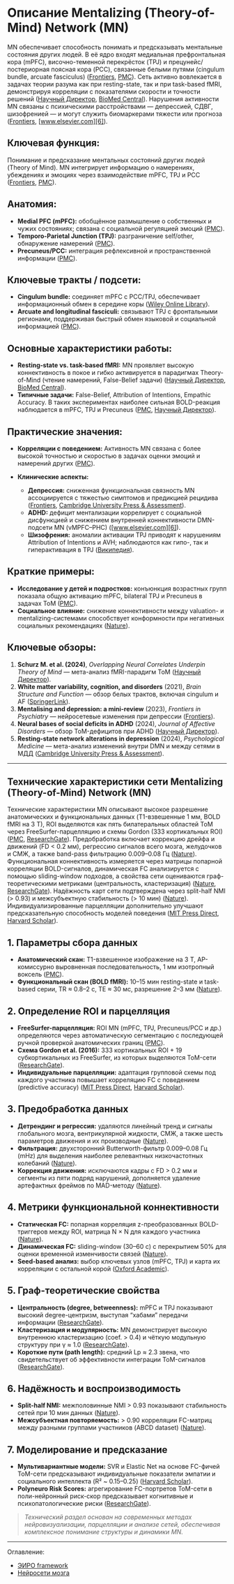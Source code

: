 # Описание Mentalizing (Theory-of-Mind) Network (MN) 

MN обеспечивает способность понимать и предсказывать ментальные состояния других людей. В её ядро входят медиальная префронтальная кора (mPFC), височно-теменной перекрёсток (TPJ) и прецунейс/постериорная поясная кора (PCC), связанные белыми путями (cingulum bundle, arcuate fasciculus) ([Frontiers][1], [PMC][2]). Сеть активно вовлекается в задачах теории разума как при resting-state, так и при task-based fMRI, демонстрируя корреляции с показателями скорости и точности решений ([Научный Директор][3], [BioMed Central][4]). Нарушения активности MN связаны с психическими расстройствами — депрессией, СДВГ, шизофренией — и могут служить биомаркерами тяжести или прогноза ([Frontiers][5], [www.elsevier.com][6]).

## **Ключевая функция:**

Понимание и предсказание ментальных состояний других людей (Theory of Mind). MN интегрирует информацию о намерениях, убеждениях и эмоциях через взаимодействие mPFC, TPJ и PCC ([Frontiers][1], [PMC][2]).

## **Анатомия:**

* **Medial PFC (mPFC):** обобщённое размышление о собственных и чужих состояниях; связана с социальной регуляцией эмоций ([PMC][2]).
* **Temporo-Parietal Junction (TPJ):** разграничение self/other, обнаружение намерений ([PMC][2]).
* **Precuneus/PCC:** интеграция рефлексивной и пространственной информации ([PMC][2]).

## **Ключевые тракты / подсети:**

* **Cingulum bundle:** соединяет mPFC с PCC/TPJ, обеспечивает информационный обмен в середине коры ([Wiley Online Library][7]).
* **Arcuate and longitudinal fasciculi:** связывают TPJ с фронтальными регионами, поддерживая быстрый обмен языковой и социальной информацией ([PMC][8]).

## **Основные характеристики работы:**

* **Resting‐state vs. task-based fMRI:** MN проявляет высокую коннективность в покое и гибко активируется в парадигмах Theory-of-Mind (чтение намерений, False-Belief задачи) ([Научный Директор][3], [BioMed Central][4]).
* **Типичные задачи:** False-Belief, Attribution of Intentions, Empathic Accuracy. В таких экспериментах наиболее сильная BOLD-реакция наблюдается в mPFC, TPJ и Precuneus ([PMC][2], [Научный Директор][3]).

## **Практические значения:**

* **Корреляции с поведением:** Активность MN связана с более высокой точностью и скоростью в задачах оценки эмоций и намерений других ([PMC][2]).
* **Клинические аспекты:**

  * **Депрессия:** сниженная функциональная связность MN ассоциируется с тяжестью симптомов и предикцией рецидива ([Frontiers][5], [Cambridge University Press & Assessment][9]).
  * **ADHD:** дефицит ментализации коррелирует с социальной дисфункцией и снижением внутренней коннективности DMN-подсети MN (vMPFC–PHC) ([www.elsevier.com][6]).
  * **Шизофрения:** аномалии активации TPJ приводят к нарушениям Attribution of Intentions и AVH; наблюдаются как гипо-, так и гиперактивация в TPJ ([Википедия][10]).

## **Краткие примеры:**

* **Исследование у детей и подростков:** конъюнкция возрастных групп показала общую активацию mPFC, bilateral TPJ и Precuneus в задачах ToM ([PMC][2]).
* **Социальное влияние:** снижение коннективности между valuation- и mentalizing-системами способствует конформности при негативных социальных рекомендациях ([Nature][11]).

## **Ключевые обзоры:**

1. **Schurz M. et al. (2024)**, *Overlapping Neural Correlates Underpin Theory of Mind* — мета-анализ fMRI-парадигм ToM ([Научный Директор][3]).
2. **White matter variability, cognition, and disorders** (2021), *Brain Structure and Function* — обзор белых трактов, включая cingulum и AF ([SpringerLink][12]).
3. **Mentalising and depression: a mini-review** (2023), *Frontiers in Psychiatry* — нейросетевые изменения при депрессии ([Frontiers][5]).
4. **Neural bases of social deficits in ADHD** (2024), *Journal of Affective Disorders* — обзор ToM-дефицитов при ADHD ([Научный Директор][13]).
5. **Resting-state network alterations in depression** (2024), *Psychological Medicine* — мета-анализ изменений внутри DMN и между сетями в МДД ([Cambridge University Press & Assessment][9]).


[1]: https://www.frontiersin.org/journals/neurology/articles/10.3389/fneur.2021.712532/full "Where We Mentalize: Main Cortical Areas Involved in Mentalization"
[2]: https://pmc.ncbi.nlm.nih.gov/articles/PMC8972312/ "Early and late neural correlates of mentalizing: ALE meta-analyses ..."
[3]: https://www.sciencedirect.com/science/article/pii/S0028393224001192 "Overlapping neural correlates underpin theory of mind and semantic ..."
[4]: https://molecularautism.biomedcentral.com/articles/10.1186/s13229-024-00615-3 "Task-based functional neural correlates of social cognition across ..."
[5]: https://www.frontiersin.org/journals/psychiatry/articles/10.3389/fpsyt.2023.1116306/full "Mentalising and depression: a mini-review on behavior, neural ..."
[6]: https://www.elsevier.es/en-revista-international-journal-clinical-health-psychology-355-articulo-default-mode-network-connectivity-social-S1697260023000297 "Default mode network connectivity and social dysfunction in children ..."
[7]: https://onlinelibrary.wiley.com/doi/10.1111/ejn.70082?af=R "Resting‐State Functional Interactions Between the Action ..."
[8]: https://pmc.ncbi.nlm.nih.gov/articles/PMC8862285/ "White matter association tracts underlying language and theory of ..."
[9]: https://www.cambridge.org/core/journals/psychological-medicine/article/restingstate-network-alterations-in-depression-a-comprehensive-metaanalysis-of-functional-connectivity/34F379BA20C2C07AE27DC1E6FCA25F1F "Resting-state network alterations in depression: a comprehensive ..."
[10]: https://en.wikipedia.org/wiki/Temporoparietal_junction "Temporoparietal junction"
[11]: https://www.nature.com/articles/s41598-021-90420-2 "Activity in the brain's valuation and mentalizing networks is ... - Nature"
[12]: https://link.springer.com/article/10.1007/s00429-021-02382-w "White matter variability, cognition, and disorders: a systematic review"
[13]: https://www.sciencedirect.com/science/article/pii/S0361923024001448 "Neural bases of social deficits in ADHD: A systematic review. Does ..."


---


## Технические характеристики сети Mentalizing (Theory-of-Mind) Network (MN) 

Технические характеристики MN описывают высокое разрешение анатомических и функциональных данных (T1-взвешенные 1 мм, BOLD fMRI на 3 Т), ROI выделяются как пять билатеральных областей ToM через FreeSurfer-парцелляцию и схемы Gordon (333 кортикальных ROI) ([PMC][14], [ResearchGate][15]). Предобработка включает коррекцию дрейфа и движений (FD < 0.2 мм), регрессию сигналов всего мозга, желудочков и СМЖ, а также band-pass фильтрацию 0.009–0.08 Гц ([Nature][16]). Функциональная коннективность измеряется через матрицы попарной корреляции BOLD-сигналов, динамическая FC анализируется с помощью sliding-window подходов, а свойства сети оцениваются граф-теоретическими метриками (центральность, кластеризация) ([Nature][16], [ResearchGate][15]). Надёжность карт сети подтверждена через split-half NMI (> 0.93) и межсубъектную стабильность (> 10 мин) ([Nature][16]). Индивидуализированные парцелляции дополнительно улучшают предсказательную способность моделей поведения ([MIT Press Direct][17], [Harvard Scholar][18]).

## **1. Параметры сбора данных**

* **Анатомический скан:** T1-взвешенное изображение на 3 Т, AP-комиссурно выровненная последовательность, 1 мм изотропный воксель ([PMC][14]).
* **Функциональный скан (BOLD fMRI):** 10–15 мин resting-state и task-based серии, TR ≈ 0.8–2 с, TE ≈ 30 мс, разрешение 2–3 мм ([Nature][16]).

## **2. Определение ROI и парцелляция**

* **FreeSurfer-парцелляция:** ROI MN (mPFC, TPJ, Precuneus/PCC и др.) определяются через автоматическую сегментацию с последующей ручной проверкой анатомических границ ([PMC][14]).
* **Схема Gordon et al. (2016):** 333 кортикальных ROI + 19 субкортикальных из FreeSurfer, из которых выделяются ToM-сети ([ResearchGate][15]).
* **Индивидуальные парцелляции:** адаптация групповой схемы под каждого участника повышает корреляцию FC с поведением (predictive accuracy) ([MIT Press Direct][17], [Harvard Scholar][18]).

## **3. Предобработка данных**

* **Детрендинг и регрессия:** удаляются линейный тренд и сигналы глобального мозга, вентрикулярной жидкости, СМЖ, а также шесть параметров движения и их производные ([Nature][16]).
* **Фильтрация:** двухсторонний Butterworth-фильтр 0.009–0.08 Гц (mHz) для выделения наиболее релевантных низкочастотных колебаний ([Nature][16]).
* **Коррекция движения:** исключаются кадры с FD > 0.2 мм и сегменты из пяти подряд нарушений, дополняется удаление артефактных фреймов по MAD-методу ([Nature][16]).

## **4. Метрики функциональной коннективности**

* **Статическая FC:** попарная корреляция z-преобразованных BOLD-триггеров между ROI, матрица N × N для каждого участника ([Nature][16]).
* **Динамическая FC:** sliding-window (30–60 с) с перекрытием 50% для оценки временной изменчивости связей ([Nature][16]).
* **Seed-based анализ:** выбор ключевых узлов (mPFC, TPJ) и карта их корреляции с остальной корой ([Oxford Academic][19]).

## **5. Граф-теоретические свойства**

* **Центральность (degree, betweenness):** mPFC и TPJ показывают высокий degree-центризм, выступая “хабами” передачи информации ([ResearchGate][15]).
* **Кластеризация и модулярность:** MN демонстрирует высокую внутреннюю кластеризацию (coef. > 0.4) и чёткую модульную структуру при γ ≈ 1.0 ([ResearchGate][15]).
* **Короткие пути (path length):** средний Lp ≈ 2.3 звена, что свидетельствует об эффективности интеграции ToM-сигналов ([ResearchGate][15]).

## **6. Надёжность и воспроизводимость**

* **Split-half NMI:** межполовинные NMI > 0.93 показывают стабильность сетей при 10 мин данных ([Nature][16]).
* **Межсубъектная повторяемость:** > 0.90 корреляции FC-матриц между разными группами участников (ABCD dataset) ([Nature][16]).

## **7. Моделирование и предсказание**

* **Мультивариантные модели:** SVR и Elastic Net на основе FC-фичей ToM-сети предсказывают индивидуальные показатели эмпатии и социального интеллекта (R² \~ 0.15–0.25) ([Harvard Scholar][18]).
* **Polyneuro Risk Scores:** агрегирование FC-портретов ToM-сети в поли-нейронный риск-скор предсказывает когнитивные и психопатологические риски ([ResearchGate][15]).

> *Технический раздел основан на современных методах нейровизуализации, парцелляции и анализе сетей, обеспечивая комплексное понимание структуры и динамики MN.*

[14]: https://pmc.ncbi.nlm.nih.gov/articles/PMC8993891/ "Electrocorticographic evidence of a common neurocognitive ..."
[15]: https://www.researchgate.net/figure/An-overview-of-the-Gordon-Parcellation-Timecourses-were-calculated-using-ROIs-defined-by_fig1_369276549 "An overview of the Gordon Parcellation. Timecourses were ..."
[16]: https://www.nature.com/articles/s41593-024-01596-5 "A precision functional atlas of personalized network topography and ..."
[17]: https://direct.mit.edu/netn/article/7/4/1228/116662/The-effect-of-using-group-averaged-or "The effect of using group-averaged or individualized brain ..."
[18]: https://scholar.harvard.edu/files/tge/files/individual-specific_areal-level_parcellations_improve_functional_connectivity_prediction_of_behavior.pdf "[PDF] Individual-Specific Areal-Level Parcellations Improve Functional ..."
[19]: https://academic.oup.com/scan/article/17/6/579/6423446 "Resting-state functional brain connectivity for human mentalizing"



---


Оглавление:

- [ЭИРО framework](/README.md)
- [Нейросети мозга](/brain-networks/README.md)


